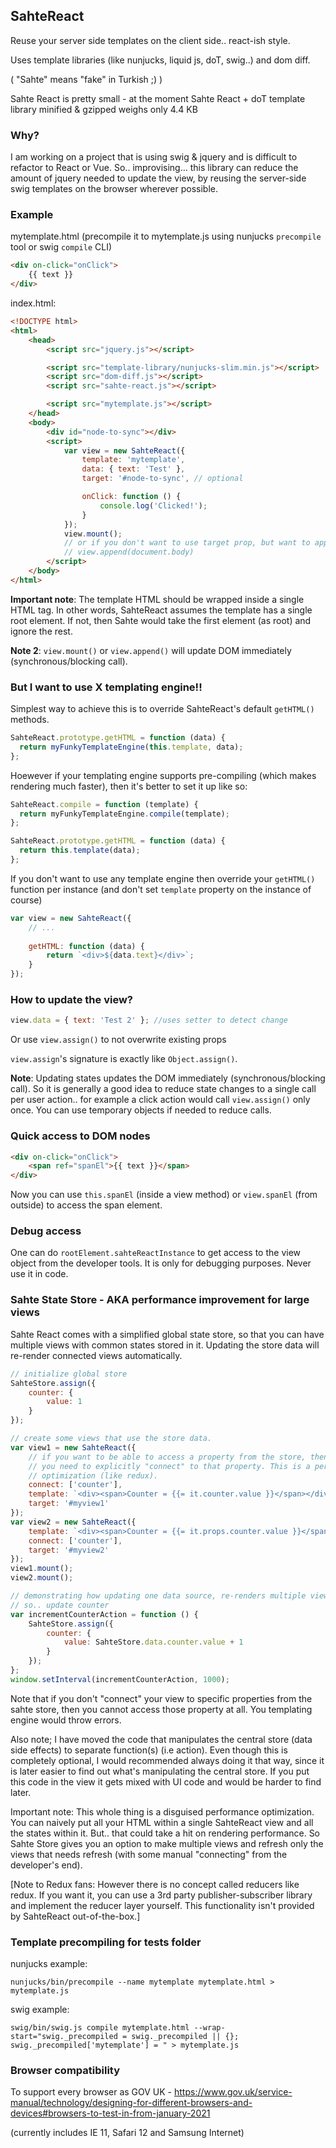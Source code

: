 ## SahteReact

Reuse your server side templates on the client side.. react-ish style.

Uses template libraries (like nunjucks, liquid js, doT, swig..) and dom diff.

( "Sahte" means "fake" in Turkish ;) )

Sahte React is pretty small - at the moment Sahte React + doT template library minified & gzipped weighs only 4.4 KB

### Why?

I am working on a project that is using swig & jquery and is difficult to refactor to React or Vue.
So.. improvising... this library can reduce the amount of jquery needed to update the view, by
reusing the server-side swig templates on the browser wherever possible.

### Example

mytemplate.html (precompile it to mytemplate.js using nunjucks  `precompile` tool or swig `compile` CLI)
```html
<div on-click="onClick">
    {{ text }}
</div>
```

index.html:
```html
<!DOCTYPE html>
<html>
    <head>
        <script src="jquery.js"></script>

        <script src="template-library/nunjucks-slim.min.js"></script>
        <script src="dom-diff.js"></script>
        <script src="sahte-react.js"></script>

        <script src="mytemplate.js"></script>
    </head>
    <body>
        <div id="node-to-sync"></div>
        <script>
            var view = new SahteReact({
                template: 'mytemplate',
                data: { text: 'Test' },
                target: '#node-to-sync', // optional

                onClick: function () {
                    console.log('Clicked!');
                }
            });
            view.mount();
            // or if you don't want to use target prop, but want to append to document body:
            // view.append(document.body)
        </script>
    </body>
</html>
```

**Important note**: The template HTML should be wrapped inside a single HTML tag. In other words, SahteReact assumes the template has a single root element. If not, then Sahte would take the first element (as root) and ignore the rest.

**Note 2**: `view.mount()` or `view.append()` will update DOM immediately (synchronous/blocking call).

### But I want to use X templating engine!!

Simplest way to achieve this is to override SahteReact's default `getHTML()` methods.

```js
SahteReact.prototype.getHTML = function (data) {
  return myFunkyTemplateEngine(this.template, data);
};
```

Hoewever if your templating engine supports pre-compiling (which makes rendering much faster), then it's better to set it up like so:
```js
SahteReact.compile = function (template) {
  return myFunkyTemplateEngine.compile(template);
};

SahteReact.prototype.getHTML = function (data) {
  return this.template(data);
};
```

If you don't want to use any template engine then override your `getHTML()` function per instance
(and don't set `template` property on the instance of course)

```js
var view = new SahteReact({
    // ...
    
    getHTML: function (data) {
        return `<div>${data.text}</div>`;
    }
});
```

### How to update the view?

```js
view.data = { text: 'Test 2' }; //uses setter to detect change
```
Or use `view.assign()` to not overwrite existing props

`view.assign`'s signature is exactly like `Object.assign()`.

**Note**: Updating states updates the DOM immediately (synchronous/blocking call). So it is generally a good idea to reduce state changes to a single call per user action.. for example a click action would call `view.assign()` only once. You can use temporary objects if needed to reduce calls.

### Quick access to DOM nodes

```html
<div on-click="onClick">
    <span ref="spanEl">{{ text }}</span>
</div>
```

Now you can use `this.spanEl` (inside a view method) or `view.spanEl` (from outside) to access the span element.

### Debug access

One can do `rootElement.sahteReactInstance` to get access to the view object from the developer tools. It is only for
debugging purposes. Never use it in code.

### Sahte State Store - AKA performance improvement for large views

Sahte React comes with a simplified global state store, so that you can have multiple views with common states stored in it. Updating the store data will re-render connected views automatically.

```js
// initialize global store
SahteStore.assign({
    counter: {
        value: 1
    }
});

// create some views that use the store data.
var view1 = new SahteReact({
    // if you want to be able to access a property from the store, then
    // you need to explicitly "connect" to that property. This is a performance
    // optimization (like redux).
    connect: ['counter'],
    template: `<div><span>Counter = {{= it.counter.value }}</span></div>`,
    target: '#myview1'
});
var view2 = new SahteReact({
    template: `<div><span>Counter = {{= it.props.counter.value }}</span></div>`,
    connect: ['counter'],
    target: '#myview2'
});
view1.mount();
view2.mount();

// demonstrating how updating one data source, re-renders multiple views
// so.. update counter
var incrementCounterAction = function () {
    SahteStore.assign({
        counter: {
            value: SahteStore.data.counter.value + 1
        }
    });
};
window.setInterval(incrementCounterAction, 1000);
```

Note that if you don't "connect" your view to specific properties from the sahte store, then you cannot access those property at all. You templating engine would throw errors.

Also note; I have moved the code that manipulates the central store (data side effects) to separate function(s) (i.e action). Even though this is completely optional, I would recommended always doing it that way, since it is later easier to find out what's manipulating the central store. If you put this code in the view it gets mixed with UI code and would be harder to find later.

Important note: This whole thing is a disguised performance optimization. You can naively put all your HTML within a single SahteReact view and all the states within it.
But.. that could take a hit on rendering performance. So Sahte Store gives you an option to make multiple views and refresh only the views that needs refresh (with some manual "connecting" from the developer's end).

[Note to Redux fans: However there is no concept called reducers like redux. If you want it, you can use a 3rd party publisher-subscriber library and implement the reducer layer yourself. This functionality isn't provided by SahteReact out-of-the-box.]

### Template precompiling for tests folder

nunjucks example:
```
nunjucks/bin/precompile --name mytemplate mytemplate.html > mytemplate.js
```

swig example:
```
swig/bin/swig.js compile mytemplate.html --wrap-start="swig._precompiled = swig._precompiled || {};
swig._precompiled['mytemplate'] = " > mytemplate.js
```

### Browser compatibility

To support every browser as GOV UK - https://www.gov.uk/service-manual/technology/designing-for-different-browsers-and-devices#browsers-to-test-in-from-january-2021

(currently includes IE 11, Safari 12 and Samsung Internet)